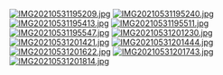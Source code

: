 [![IMG20210531195209.jpg](https://github.com/uploadimagefree/2021/blob/main/IMG20210531195209.jpg?raw=true)](https://github.com/uploadimagefree/2021/blob/main/IMG20210531195209.jpg?raw=true)
[![IMG20210531195240.jpg](https://github.com/uploadimagefree/2021/blob/main/IMG20210531195240.jpg?raw=true)](https://github.com/uploadimagefree/2021/blob/main/IMG20210531195240.jpg?raw=true)
[![IMG20210531195413.jpg](https://github.com/uploadimagefree/2021/blob/main/IMG20210531195413.jpg?raw=true)](https://github.com/uploadimagefree/2021/blob/main/IMG20210531195413.jpg?raw=true)
[![IMG20210531195511.jpg](https://github.com/uploadimagefree/2021/blob/main/IMG20210531195511.jpg?raw=true)](https://github.com/uploadimagefree/2021/blob/main/IMG20210531195511.jpg?raw=true)
[![IMG20210531195547.jpg](https://github.com/uploadimagefree/2021/blob/main/IMG20210531195547.jpg?raw=true)](https://github.com/uploadimagefree/2021/blob/main/IMG20210531195547.jpg?raw=true)
[![IMG20210531201230.jpg](https://github.com/uploadimagefree/2021/blob/main/IMG20210531201230.jpg?raw=true)](https://github.com/uploadimagefree/2021/blob/main/IMG20210531201230.jpg?raw=true)
[![IMG20210531201421.jpg](https://github.com/uploadimagefree/2021/blob/main/IMG20210531201421.jpg?raw=true)](https://github.com/uploadimagefree/2021/blob/main/IMG20210531201421.jpg?raw=true)
[![IMG20210531201444.jpg](https://github.com/uploadimagefree/2021/blob/main/IMG20210531201444.jpg?raw=true)](https://github.com/uploadimagefree/2021/blob/main/IMG20210531201444.jpg?raw=true)
[![IMG20210531201622.jpg](https://github.com/uploadimagefree/2021/blob/main/IMG20210531201622.jpg?raw=true)](https://github.com/uploadimagefree/2021/blob/main/IMG20210531201622.jpg?raw=true)
[![IMG20210531201743.jpg](https://github.com/uploadimagefree/2021/blob/main/IMG20210531201743.jpg?raw=true)](https://github.com/uploadimagefree/2021/blob/main/IMG20210531201743.jpg?raw=true)
[![IMG20210531201814.jpg](https://github.com/uploadimagefree/2021/blob/main/IMG20210531201814.jpg?raw=true)](https://github.com/uploadimagefree/2021/blob/main/IMG20210531201814.jpg?raw=true)
